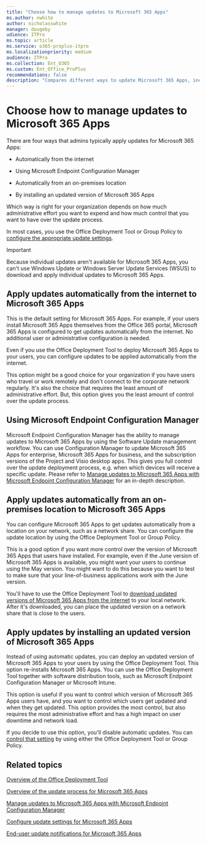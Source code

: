 ```yaml
---
title: "Choose how to manage updates to Microsoft 365 Apps"
ms.author: nwhite
author: nicholasswhite
manager: dougeby
udience: ITPro
ms.topic: article
ms.service: o365-proplus-itpro
ms.localizationpriority: medium
audience: ITPro
ms.collection: Ent_O365
ms.custom: Ent_Office_ProPlus
recommendations: false
description: "Compares different ways to update Microsoft 365 Apps, including automatically from the internet or from an on-premises location."
---
```


# Choose how to manage updates to Microsoft 365 Apps
  
There are four ways that admins typically apply updates for Microsoft 365 Apps:

- Automatically from the internet

- Using Microsoft Endpoint Configuration Manager

- Automatically from an on-premises location

- By installing an updated version of Microsoft 365 Apps
    
Which way is right for your organization depends on how much administrative effort you want to expend and how much control that you want to have over the update process.

In most cases, you use the Office Deployment Tool or Group Policy to [configure the appropriate update settings](configure-update-settings-microsoft-365-apps.md).
  
> [!IMPORTANT]
> Because individual updates aren't available for Microsoft 365 Apps, you can't use Windows Update or Windows Server Update Services (WSUS) to download and apply individual updates to Microsoft 365 Apps. 

## Apply updates automatically from the internet to Microsoft 365 Apps
<a name="Internet"> </a>

This is the default setting for Microsoft 365 Apps. For example, if your users install Microsoft 365 Apps themselves from the Office 365 portal, Microsoft 365 Apps is configured to get updates automatically from the internet. No additional user or administrative configuration is needed.
  
Even if you use the Office Deployment Tool to deploy Microsoft 365 Apps to your users, you can configure updates to be applied automatically from the internet.
  
This option might be a good choice for your organization if you have users who travel or work remotely and don't connect to the corporate network regularly. It's also the choice that requires the least amount of administrative effort. But, this option gives you the least amount of control over the update process.

## Using Microsoft Endpoint Configuration Manager
<a name="MECM"> </a>

Microsoft Endpoint Configuration Manager has the ability to manage updates to Microsoft 365 Apps by using the Software Update management workflow. You can use Configuration Manager to update Microsoft 365 Apps for enterprise, Microsoft 365 Apps for business, and the subscription versions of the Project and Visio desktop apps. This gives you full control over the update deployment process, e.g. when which devices will receive a specific update. Please refer to [Manage updates to Microsoft 365 Apps with Microsoft Endpoint Configuration Manager](manage-microsoft-365-apps-updates-configuration-manager.md) for an in-depth description.

## Apply updates automatically from an on-premises location to Microsoft 365 Apps
<a name="OnPremises"> </a>

You can configure Microsoft 365 Apps to get updates automatically from a location on your network, such as a network share. You can configure the update location by using the Office Deployment Tool or Group Policy.
  
This is a good option if you want more control over the version of Microsoft 365 Apps that users have installed. For example, even if the June version of Microsoft 365 Apps is available, you might want your users to continue using the May version. You might want to do this because you want to test to make sure that your line-of-business applications work with the June version.
  
You'll have to use the Office Deployment Tool to [download updated versions of Microsoft 365 Apps from the internet](overview-office-deployment-tool.md) to your local network. After it's downloaded, you can place the updated version on a network share that is close to the users.
  
## Apply updates by installing an updated version of Microsoft 365 Apps
<a name="Install"> </a>

Instead of using automatic updates, you can deploy an updated version of Microsoft 365 Apps to your users by using the Office Deployment Tool. This option re-installs Microsoft 365 Apps. You can use the Office Deployment Tool together with software distribution tools, such as Microsoft Endpoint Configuration Manager or Microsoft Intune.
  
This option is useful if you want to control which version of Microsoft 365 Apps users have, and you want to control which users get updated and when they get updated. This option provides the most control, but also requires the most administrative effort and has a high impact on user downtime and network load. 
  
If you decide to use this option, you'll disable automatic updates. You can [control that setting](configure-update-settings-microsoft-365-apps.md) by using either the Office Deployment Tool or Group Policy.
  
## Related topics
  
[Overview of the Office Deployment Tool](overview-office-deployment-tool.md)
  
[Overview of the update process for Microsoft 365 Apps](overview-update-process-microsoft-365-apps.md)

[Manage updates to Microsoft 365 Apps with Microsoft Endpoint Configuration Manager](manage-microsoft-365-apps-updates-configuration-manager.md)
  
[Configure update settings for Microsoft 365 Apps](configure-update-settings-microsoft-365-apps.md)
  
[End-user update notifications for Microsoft 365 Apps](end-user-update-notifications-microsoft-365-apps.md)
